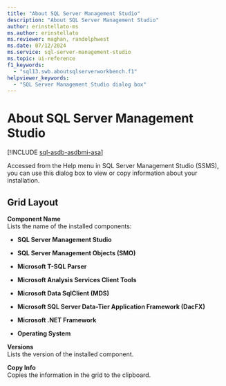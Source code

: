 ```yaml
---
title: "About SQL Server Management Studio"
description: "About SQL Server Management Studio"
author: erinstellato-ms
ms.author: erinstellato
ms.reviewer: maghan, randolphwest
ms.date: 07/12/2024
ms.service: sql-server-management-studio
ms.topic: ui-reference
f1_keywords:
  - "sql13.swb.aboutsqlserverworkbench.f1"
helpviewer_keywords:
  - "SQL Server Management Studio dialog box"
---
```


# About SQL Server Management Studio
[!INCLUDE [sql-asdb-asdbmi-asa](../includes/applies-to-version/sql-asdb-asdbmi-asa.md)]

Accessed from the Help menu in SQL Server Management Studio (SSMS), you can use this dialog box to view or copy information about your installation.  
  
## Grid Layout

**Component Name**  
Lists the name of the installed components:  
  
- **SQL Server Management Studio**  

- **SQL Server Management Objects (SMO)**  
  
- **Microsoft T-SQL Parser**

- **Microsoft Analysis Services Client Tools**  
  
- **Microsoft Data SqlClient (MDS)**  
  
- **Microsoft SQL Server Data-Tier Application Framework (DacFX)**  
  
- **Microsoft .NET Framework**  
  
- **Operating System**  
  
**Versions**  
Lists the version of the installed component.  
  
**Copy Info**  
Copies the information in the grid to the clipboard.
